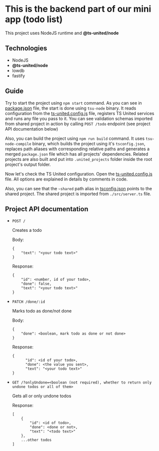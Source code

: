 # This is the backend part of our mini app (todo list)

This project uses NodeJS runtime and **@ts-united/node**

## Technologies

-   NodeJS
-   **@ts-united/node**
-   lowdb
-   fastify

## Guide

Try to start the project using `npm start` command. As you can see in [package.json](https://github.com/R-Mielamud/TsUnited/blob/main/example/backend/package.json) file, the start is done using `tsu-node` binary. It reads configuration from the [ts-united.config.js](https://github.com/R-Mielamud/TsUnited/blob/main/example/backend/ts-united.config.js) file, registers TS United services and runs any file you pass to it. You can see validation schemas imported from shared project in action by calling `POST /todo` endpoint (see project API documentation below)

Also, you can build the project using `npm run build` command. It uses `tsu-node-compile` binary, which builds the project using it's `tsconfig.json`, replaces path aliases with corresponding relative paths and generates a merged `package.json` file which has all projects' dependencies. Related projects are also built and put into `.united_projects` folder inside the root project's output folder.

Now let's check the TS United configuration. Open the [ts-united.config.js](https://github.com/R-Mielamud/TsUnited/blob/main/example/backend/ts-united.config.js) file. All options are explained in details by comments in code.

Also, you can see that the `~shared` path alias in [tsconfig.json](https://github.com/R-Mielamud/TsUnited/blob/main/example/backend/tsconfig.json) points to the shared project. The shared project is imported from `./src/server.ts` file.

## Project API documentation

-   `POST /`

    Creates a todo

    Body:

    ```
    {
        "text": "<your todo text>"
    }
    ```

    Response:

    ```
    {
        "id": <number, id of your todo>,
        "done": false,
        "text": "<your todo text>"
    }
    ```

-   `PATCH /done/:id`

    Marks todo as done/not done

    Body:

    ```
    {
        "done": <boolean, mark todo as done or not done>
    }
    ```

    Response:

    ```
    {
          "id": <id of your todo>,
          "done": <the value you sent>,
          "text": "<your todo text>"
    }
    ```

-   `GET /?onlyUndone=<boolean (not required), whether to return only undone todos or all of them>`

    Gets all or only undone todos

    Response:

    ```
    [
        {
            "id": <id of todo>,
            "done": <done or not>,
            "text": "<todo text>"
        },
        ...other todos
    ]
    ```
